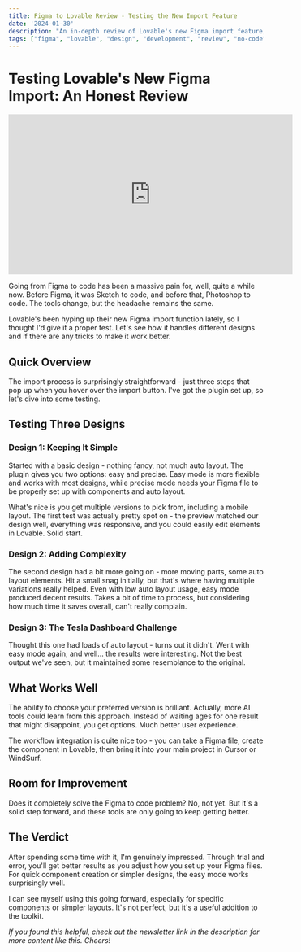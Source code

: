 ```yaml
---
title: Figma to Lovable Review - Testing the New Import Feature
date: '2024-01-30'
description: "An in-depth review of Lovable's new Figma import feature, testing how well it converts designs to code across different complexity levels"
tags: ["figma", "lovable", "design", "development", "review", "no-code"]
---
```


# Testing Lovable's New Figma Import: An Honest Review 

<iframe width="560" height="315" src="https://www.youtube.com/embed/6cHjk9_x7Jo" title="YouTube video player" frameborder="0" allow="accelerometer; autoplay; clipboard-write; encrypted-media; gyroscope; picture-in-picture; web-share" referrerpolicy="strict-origin-when-cross-origin" allowfullscreen></iframe>

Going from Figma to code has been a massive pain for, well, quite a while now. Before Figma, it was Sketch to code, and before that, Photoshop to code. The tools change, but the headache remains the same.

Lovable's been hyping up their new Figma import function lately, so I thought I'd give it a proper test. Let's see how it handles different designs and if there are any tricks to make it work better.

## Quick Overview

The import process is surprisingly straightforward - just three steps that pop up when you hover over the import button. I've got the plugin set up, so let's dive into some testing.

## Testing Three Designs

### Design 1: Keeping It Simple
Started with a basic design - nothing fancy, not much auto layout. The plugin gives you two options: easy and precise. Easy mode is more flexible and works with most designs, while precise mode needs your Figma file to be properly set up with components and auto layout.

What's nice is you get multiple versions to pick from, including a mobile layout. The first test was actually pretty spot on - the preview matched our design well, everything was responsive, and you could easily edit elements in Lovable. Solid start.

### Design 2: Adding Complexity
The second design had a bit more going on - more moving parts, some auto layout elements. Hit a small snag initially, but that's where having multiple variations really helped. Even with low auto layout usage, easy mode produced decent results. Takes a bit of time to process, but considering how much time it saves overall, can't really complain.

### Design 3: The Tesla Dashboard Challenge
Thought this one had loads of auto layout - turns out it didn't. Went with easy mode again, and well... the results were interesting. Not the best output we've seen, but it maintained some resemblance to the original.

## What Works Well

The ability to choose your preferred version is brilliant. Actually, more AI tools could learn from this approach. Instead of waiting ages for one result that might disappoint, you get options. Much better user experience.

The workflow integration is quite nice too - you can take a Figma file, create the component in Lovable, then bring it into your main project in Cursor or WindSurf.

## Room for Improvement

Does it completely solve the Figma to code problem? No, not yet. But it's a solid step forward, and these tools are only going to keep getting better.

## The Verdict

After spending some time with it, I'm genuinely impressed. Through trial and error, you'll get better results as you adjust how you set up your Figma files. For quick component creation or simpler designs, the easy mode works surprisingly well.

I can see myself using this going forward, especially for specific components or simpler layouts. It's not perfect, but it's a useful addition to the toolkit.

*If you found this helpful, check out the newsletter link in the description for more content like this. Cheers!*